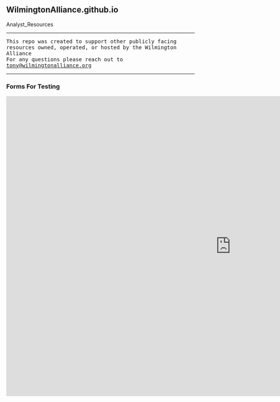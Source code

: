 ## WilmingtonAlliance.github.io
Analyst_Resources
<hr noshade>

<tt>This repo was created to support other publicly facing resources owned, operated, or hosted by the Wilmington Alliance</tt><br>
<tt>For any questions please reach out to tony@wilmingtonalliance.org</tt>
<br>
<hr noshade>

### Forms For Testing

<iframe  width='1200' height='800' src='https://apricot.socialsolutions.com/auth/autologin/org_id/111457/hash/54b55e141a1be64d0d745ac1ead2b480220637b3' frameborder='0' allowfullscreen></iframe>


